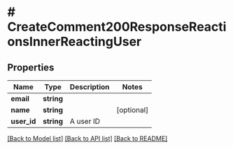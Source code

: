# # CreateComment200ResponseReactionsInnerReactingUser

## Properties

Name | Type | Description | Notes
------------ | ------------- | ------------- | -------------
**email** | **string** |  |
**name** | **string** |  | [optional]
**user_id** | **string** | A user ID |

[[Back to Model list]](../../README.md#models) [[Back to API list]](../../README.md#endpoints) [[Back to README]](../../README.md)
